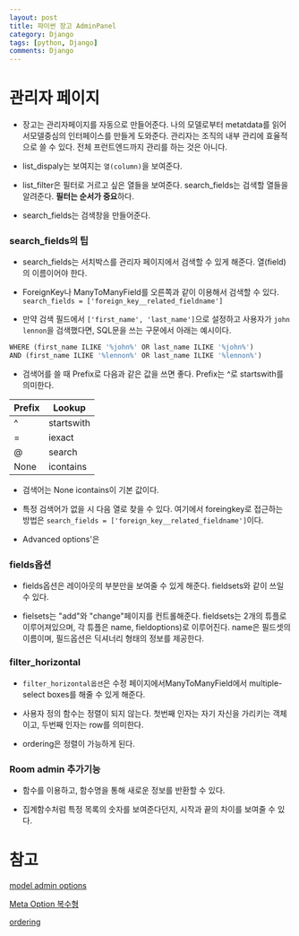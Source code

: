 ```yaml
---
layout: post
title: 파이썬 장고 AdminPanel
category: Django
tags: [python, Django]
comments: Django
---
```


# 관리자 페이지

- 장고는 관리자페이지를 자동으로 만들어준다. 나의 모델로부터 metatdata를 읽어서모델중심의 인터페이스를 만들게 도와준다. 관리자는 조직의 내부 관리에 효율적으로 쓸 수 있다. 전체 프런트엔드까지 관리를 하는 것은 아니다.

- list_dispaly는 보여지는 `열(column)`을 보여준다.

- list_filter은 필터로 거르고 싶은 열들을 보여준다. search_fields는 검색할 열들을 알려준다. **필터는 순서가 중요**하다.

- search_fields는 검색창을 만들어준다.

### search_fields의 팁

- search_fields는 서치박스를 관리자 페이지에서 검색할 수 있게 해준다. 열(field)의 이름이어야 한다.

- ForeignKey나 ManyToManyField를 오른쪽과 같이 이용해서 검색할 수 있다. `search_fields = ['foreign_key__related_fieldname']`

- 만약 검색 필드에서 ` ['first_name', 'last_name'] `으로 설정하고 사용자가 `john lennon`을 검색했다면, SQL문을 쓰는 구문에서 아래는 예시이다.

```python
WHERE (first_name ILIKE '%john%' OR last_name ILIKE '%john%')
AND (first_name ILIKE '%lennon%' OR last_name ILIKE '%lennon%')
```

- 검색어를 쓸 때 Prefix로 다음과 같은 값을 쓰면 좋다. Prefix는 ^로 startswith를 의미한다. 

|Prefix|Lookup|
|------|---|
|^|startswith|
|=|iexact|
|@|search|
|None|icontains|



- 검색어는 None	icontains이 기본 값이다.

- 특정 검색어가 없을 시 다음 열로 찾을 수 있다. 여기에서 foreingkey로 접근하는 방법은 `search_fields = ['foreign_key__related_fieldname']`이다.

- Advanced options'은

### fields옵션

- fields옵션은 레이아웃의 부분만을 보여줄 수 있게 해준다. fieldsets와 같이 쓰일 수 있다.

- fielsets는 "add"와 "change"페이지를 컨트롤해준다. fieldsets는 2개의 튜플로 이루어져있으며, 각 튜플은 name, fieldoptions)로 이루어진다. name은 필드셋의 이름이며, 필드옵션은 딕셔너리 형태의 정보를 제공한다.

### filter_horizontal

- `filter_horizontal옵션`은 수정 페이지에서ManyToManyField에서 multiple-select boxes를 해줄 수 있게 해준다.

- 사용자 정의 함수는 정렬이 되지 않는다. 첫번째 인자는 자기 자신을 가리키는 객체이고, 두번째 인자는 row를 의미한다.

- ordering은 정렬이 가능하게 된다.


### Room admin 추가기능

- 함수를 이용하고, 함수명을 통해 새로운 정보를 반환할 수 있다.

- 집계함수처럼 특정 목록의 숫자를 보여준다던지, 시작과 끝의 차이를 보여줄 수 있다.

# 참고

[model admin options](https://docs.djangoproject.com/en/2.2/ref/contrib/admin/#modeladmin-options)

[Meta Option 복수형](https://docs.djangoproject.com/en/2.0/ref/models/options/)

[ordering](https://docs.djangoproject.com/en/2.0/ref/models/options/#ordering)
